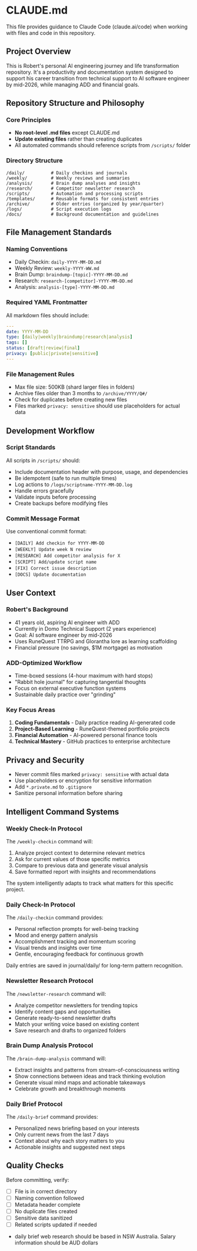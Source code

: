 # CLAUDE.md

This file provides guidance to Claude Code (claude.ai/code) when working with files and code in this repository.

## Project Overview

This is Robert's personal AI engineering journey and life transformation repository. It's a productivity and documentation system designed to support his career transition from technical support to AI software engineer by mid-2026, while managing ADD and financial goals.

## Repository Structure and Philosophy

### Core Principles
- **No root-level .md files** except CLAUDE.md
- **Update existing files** rather than creating duplicates
- All automated commands should reference scripts from `/scripts/` folder

### Directory Structure
```
/daily/          # Daily checkins and journals
/weekly/         # Weekly reviews and summaries  
/analysis/       # Brain dump analyses and insights
/research/       # Competitor newsletter research
/scripts/        # Automation and processing scripts
/templates/      # Reusable formats for consistent entries
/archive/        # Older entries (organized by year/quarter)
/logs/           # Script execution logs
/docs/           # Background documentation and guidelines
```

## File Management Standards

### Naming Conventions
- Daily Checkin: `daily-YYYY-MM-DD.md`
- Weekly Review: `weekly-YYYY-WW.md`  
- Brain Dump: `braindump-[topic]-YYYY-MM-DD.md`
- Research: `research-[competitor]-YYYY-MM-DD.md`
- Analysis: `analysis-[type]-YYYY-MM-DD.md`

### Required YAML Frontmatter
All markdown files should include:
```yaml
---
date: YYYY-MM-DD
type: [daily|weekly|braindump|research|analysis]
tags: []
status: [draft|review|final]
privacy: [public|private|sensitive]
---
```

### File Management Rules
- Max file size: 500KB (shard larger files in folders)
- Archive files older than 3 months to `/archive/YYYY/Q#/`
- Check for duplicates before creating new files
- Files marked `privacy: sensitive` should use placeholders for actual data

## Development Workflow

### Script Standards
All scripts in `/scripts/` should:
- Include documentation header with purpose, usage, and dependencies
- Be idempotent (safe to run multiple times)
- Log actions to `/logs/scriptname-YYYY-MM-DD.log`
- Handle errors gracefully
- Validate inputs before processing
- Create backups before modifying files

### Commit Message Format
Use conventional commit format:
- `[DAILY] Add checkin for YYYY-MM-DD`
- `[WEEKLY] Update week N review`
- `[RESEARCH] Add competitor analysis for X`
- `[SCRIPT] Add/update script name`
- `[FIX] Correct issue description`
- `[DOCS] Update documentation`

## User Context

### Robert's Background
- 41 years old, aspiring AI engineer with ADD
- Currently in Domo Technical Support (2 years experience)
- Goal: AI software engineer by mid-2026
- Uses RuneQuest TTRPG and Glorantha lore as learning scaffolding
- Financial pressure (no savings, $1M mortgage) as motivation

### ADD-Optimized Workflow
- Time-boxed sessions (4-hour maximum with hard stops)
- "Rabbit hole journal" for capturing tangential thoughts
- Focus on external executive function systems
- Sustainable daily practice over "grinding"

### Key Focus Areas
1. **Coding Fundamentals** - Daily practice reading AI-generated code
2. **Project-Based Learning** - RuneQuest-themed portfolio projects
3. **Financial Automation** - AI-powered personal finance tools
4. **Technical Mastery** - GitHub practices to enterprise architecture

## Privacy and Security

- Never commit files marked `privacy: sensitive` with actual data
- Use placeholders or encryption for sensitive information
- Add `*.private.md` to `.gitignore`
- Sanitize personal information before sharing

## Intelligent Command Systems

### Weekly Check-In Protocol
The `/weekly-checkin` command will:
1. Analyze project context to determine relevant metrics
2. Ask for current values of those specific metrics
3. Compare to previous data and generate visual analysis
4. Save formatted report with insights and recommendations

The system intelligently adapts to track what matters for this specific project.

### Daily Check-In Protocol
The `/daily-checkin` command provides:
- Personal reflection prompts for well-being tracking
- Mood and energy pattern analysis
- Accomplishment tracking and momentum scoring
- Visual trends and insights over time
- Gentle, encouraging feedback for continuous growth

Daily entries are saved in journal/daily/ for long-term pattern recognition.

### Newsletter Research Protocol
The `/newsletter-research` command will:
- Analyze competitor newsletters for trending topics
- Identify content gaps and opportunities
- Generate ready-to-send newsletter drafts
- Match your writing voice based on existing content
- Save research and drafts to organized folders

### Brain Dump Analysis Protocol
The `/brain-dump-analysis` command will:
- Extract insights and patterns from stream-of-consciousness writing
- Show connections between ideas and track thinking evolution
- Generate visual mind maps and actionable takeaways
- Celebrate growth and breakthrough moments

### Daily Brief Protocol
The `/daily-brief` command provides:
- Personalized news briefing based on your interests
- Only current news from the last 7 days
- Context about why each story matters to you
- Actionable insights and suggested next steps

## Quality Checks

Before committing, verify:
- [ ] File is in correct directory
- [ ] Naming convention followed
- [ ] Metadata header complete
- [ ] No duplicate files created
- [ ] Sensitive data sanitized
- [ ] Related scripts updated if needed
- daily brief web research should be based in NSW Australia. Salary information should be AUD dollars